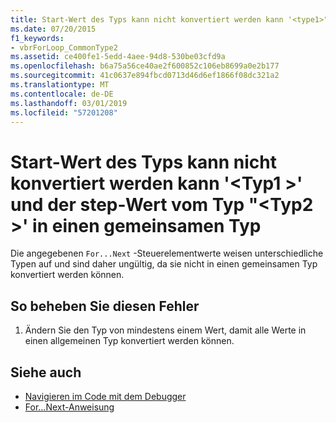 ```yaml
---
title: Start-Wert des Typs kann nicht konvertiert werden kann '<type1>"und die step-Wert des Typs"<type2>"in einen gemeinsamen Typ
ms.date: 07/20/2015
f1_keywords:
- vbrForLoop_CommonType2
ms.assetid: ce400fe1-5edd-4aee-94d8-530be03cfd9a
ms.openlocfilehash: b6a75a56ce40ae2f600852c106eb8699a0e2b177
ms.sourcegitcommit: 41c0637e894fbcd0713d46d6ef1866f08dc321a2
ms.translationtype: MT
ms.contentlocale: de-DE
ms.lasthandoff: 03/01/2019
ms.locfileid: "57201208"
---
```

# <a name="cannot-convert-start-value-of-type-type1-and-step-value-of-type-type2-to-a-common-type"></a>Start-Wert des Typs kann nicht konvertiert werden kann '\<Typ1 >' und der step-Wert vom Typ "\<Typ2 >' in einen gemeinsamen Typ
Die angegebenen `For...Next` -Steuerelementwerte weisen unterschiedliche Typen auf und sind daher ungültig, da sie nicht in einen gemeinsamen Typ konvertiert werden können.  
  
## <a name="to-correct-this-error"></a>So beheben Sie diesen Fehler  
  
1.  Ändern Sie den Typ von mindestens einem Wert, damit alle Werte in einen allgemeinen Typ konvertiert werden können.  
  
## <a name="see-also"></a>Siehe auch
- [Navigieren im Code mit dem Debugger](/visualstudio/debugger/navigating-through-code-with-the-debugger)
- [For...Next-Anweisung](../../visual-basic/language-reference/statements/for-next-statement.md)
